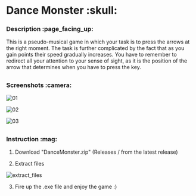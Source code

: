 <h1>Dance Monster :skull:</h1>

<h3>Description :page_facing_up:</h3>

This is a pseudo-musical game in which your task is to press the arrows at the right moment.
The task is further complicated by the fact that as you gain points their speed gradually increases.
You have to remember to redirect all your attention to your sense of sight, as it is the position of the arrow that determines when you have to press the key.

<h2></h2>
<h3>Screenshots :camera:</h3>

![01](https://github.com/Emka5885/DanceMonster/assets/90275335/5f60c93e-66be-4ba5-a4f5-2b8036cd45c2)

![02](https://github.com/Emka5885/DanceMonster/assets/90275335/f691a805-fa44-499c-aba6-0269dc25c6ac)


![03](https://github.com/Emka5885/DanceMonster/assets/90275335/25e9c635-4366-4cbf-9fae-6c6c04137e73)


<h2></h2>
<h3>Instruction :mag:</h3>

1) Download "DanceMonster.zip" (Releases / from the latest release)

2) Extract files

![extract_files](https://github.com/Emka5885/DanceMonster/assets/90275335/a34b8567-68fa-4a05-a9ca-9be2e2e39e64)


3) Fire up the .exe file and enjoy the game :)
